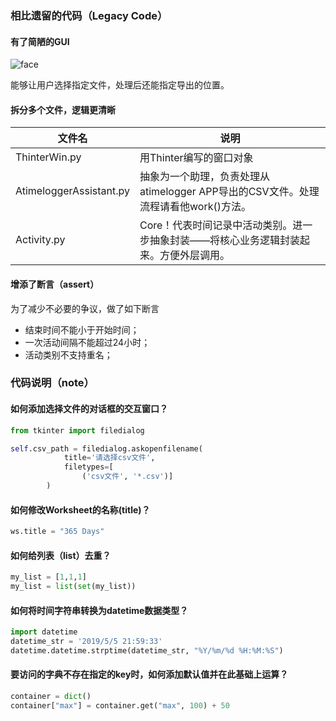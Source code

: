 ### 相比遗留的代码（Legacy Code）

#### 有了简陋的GUI

![face](https://github.com/Zhongkangfa/deal_with_atimelogger_export_CSV/blob/master/img/GUI.png)

能够让用户选择指定文件，处理后还能指定导出的位置。

#### 拆分多个文件，逻辑更清晰

| 文件名                  | 说明                                                         |
| ----------------------- | ------------------------------------------------------------ |
| ThinterWin.py           | 用Thinter编写的窗口对象                                      |
| AtimeloggerAssistant.py | 抽象为一个助理，负责处理从atimelogger APP导出的CSV文件。处理流程请看他work()方法。 |
| Activity.py             | Core！代表时间记录中活动类别。进一步抽象封装——将核心业务逻辑封装起来。方便外层调用。 |



#### 增添了断言（assert）

为了减少不必要的争议，做了如下断言

- 结束时间不能小于开始时间；
- 一次活动间隔不能超过24小时；
- 活动类别不支持重名；



### 代码说明（note）

#### 如何添加选择文件的对话框的交互窗口？

```python
from tkinter import filedialog

self.csv_path = filedialog.askopenfilename(
            title='请选择csv文件',
            filetypes=[
                ('csv文件', '*.csv')]
        )
```

#### 如何修改Worksheet的名称(title)？

```python
ws.title = "365 Days"
```

#### 如何给列表（list）去重？

```python
my_list = [1,1,1]
my_list = list(set(my_list))
```
#### 如何将时间字符串转换为datetime数据类型？

```python
import datetime
datetime_str = '2019/5/5 21:59:33'
datetime.datetime.strptime(datetime_str, "%Y/%m/%d %H:%M:%S")
```

#### 要访问的字典不存在指定的key时，如何添加默认值并在此基础上运算？

```python
container = dict()
container["max"] = container.get("max", 100) + 50
```

